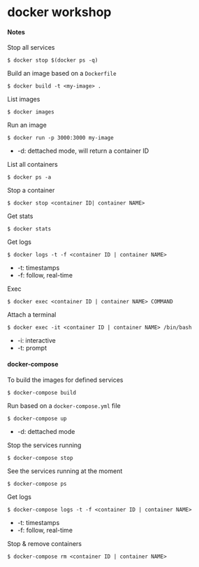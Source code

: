 docker workshop
===============

#### Notes

Stop all services
```
$ docker stop $(docker ps -q)
```

Build an image based on a `Dockerfile`
```
$ docker build -t <my-image> .
```

List images
```
$ docker images
```

Run an image
```
$ docker run -p 3000:3000 my-image
```
 + -d: dettached mode, will return a container ID

List all containers
```
$ docker ps -a
```

Stop a container
```
$ docker stop <container ID| container NAME>
```

Get stats

```
$ docker stats
```

Get logs

```
$ docker logs -t -f <container ID | container NAME>
```

+ -t: timestamps
+ -f: follow, real-time

Exec
```
$ docker exec <container ID | container NAME> COMMAND
```

Attach a terminal
```
$ docker exec -it <container ID | container NAME> /bin/bash
```
+ -i: interactive
+ -t: prompt

#### docker-compose

To build the images for defined services
```
$ docker-compose build
```
Run based on a `docker-compose.yml` file
```
$ docker-compose up
```
 + -d: dettached mode

Stop the services running

```
$ docker-compose stop
```

See the services running at the moment

```
$ docker-compose ps
```
Get logs

```
$ docker-compose logs -t -f <container ID | container NAME>
```

+ -t: timestamps
+ -f: follow, real-time

Stop & remove containers

```
$ docker-compose rm <container ID | container NAME>
```
